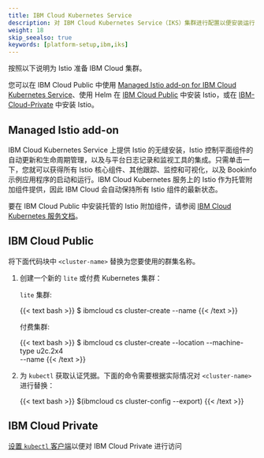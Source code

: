 ```yaml
---
title: IBM Cloud Kubernetes Service
description: 对 IBM Cloud Kubernetes Service（IKS）集群进行配置以便安装运行 Istio。
weight: 18
skip_seealso: true
keywords: [platform-setup,ibm,iks]
---
```


按照以下说明为 Istio 准备 IBM Cloud 集群。

您可以在 IBM Cloud Public 中使用 [Managed Istio add-on for IBM Cloud Kubernetes Service](#managed-istio-add-on)、使用 Helm 在 [IBM Cloud Public](#ibm-cloud-public) 中安装 Istio，或在 [IBM-Cloud-Private](#ibm-cloud-private) 中安装 Istio。

## Managed Istio add-on

IBM Cloud Kubernetes Service 上提供 Istio 的无缝安装，Istio 控制平面组件的自动更新和生命周期管理，以及与平台日志记录和监视工具的集成。只需单击一下，您就可以获得所有 Istio 核心组件、其他跟踪、监控和可视化，以及 Bookinfo 示例应用程序的启动和运行。IBM Cloud Kubernetes 服务上的 Istio 作为托管附加组件提供，因此 IBM Cloud 会自动保持所有 Istio 组件的最新状态。

要在 IBM Cloud Public 中安装托管的 Istio 附加组件，请参阅 [IBM Cloud Kubernetes 服务文档](https://cloud.ibm.com/docs/containers/cs_istio.html)。

## IBM Cloud Public

将下面代码块中 `<cluster-name>` 替换为您要使用的群集名称。

1. 创建一个新的 `lite` 或付费 Kubernetes 集群：

    `lite` 集群:

    {{< text bash >}}
    $ ibmcloud cs cluster-create --name <cluster-name>
    {{< /text >}}

    付费集群:

    {{< text bash >}}
    $ ibmcloud cs cluster-create --location <location> --machine-type u2c.2x4 \
      --name <cluster-name>
    {{< /text >}}

1. 为 `kubectl` 获取认证凭据。下面的命令需要根据实际情况对 `<cluster-name>` 进行替换：

    {{< text bash >}}
    $(ibmcloud cs cluster-config <cluster-name> --export)
    {{< /text >}}

## IBM Cloud Private

[设置 `kubectl` 客户端](https://www.ibm.com/support/knowledgecenter/SSBS6K_2.1.0.3/manage_cluster/cfc_cli.html)以便对 IBM Cloud Private 进行访问
